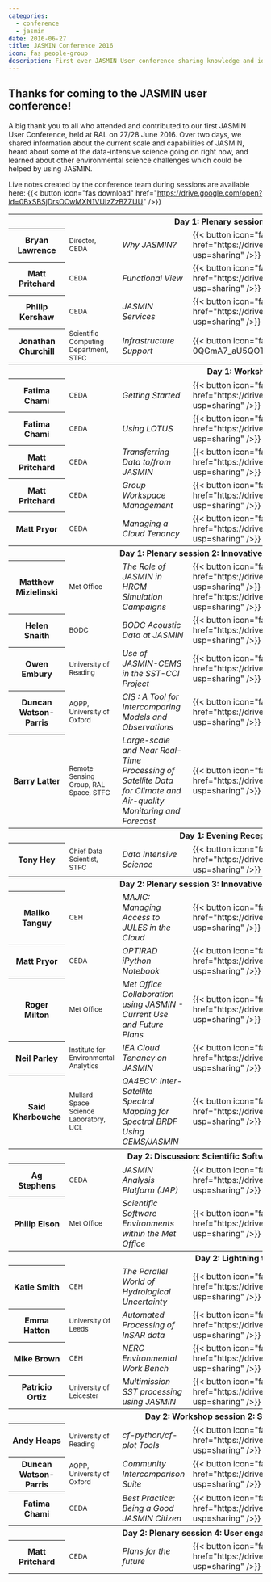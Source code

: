 ```yaml
---
categories:
  - conference
  - jasmin
date: 2016-06-27
title: JASMIN Conference 2016
icon: fas people-group
description: First ever JASMIN User conference sharing knowledge and ideas about JASMIN. 
---
```


<h2>Thanks for coming to the JASMIN user conference!</h2>
<p>A big thank you to all who attended and contributed to our first JASMIN User Conference, held at RAL on 27/28 June 2016. Over two days, we shared information about the current scale and capabilities of JASMIN, heard about some of the data-intensive science going on right now, and learned about other environmental science challenges which could be helped by using JASMIN.</p>
<!-- <p><img height="142" src="/media/uploads/event/jasmin_conf_talk1-300x142.jpg" style="display: block; margin-left: auto; margin-right: auto;" width="300" /></p>
Prof. Tony Hey (STFC Chief Data Scientist) delivers his presentation on Data Intensive Science at the evening reception of the JASMIN User Conference 2016 (Photos: Matt Pritchard, STFC)
<p><img height="228" src="/media/uploads/event/jasmin_conf_talk2-300x228.jpg" style="display: block; margin-left: auto; margin-right: auto;" width="300" /></p> 
Workshop sessions helped new and existing users learn how to get the best out of JASMIN's processing and data transfer capabilities, and how scientific collaborations might go about managing their own computing infrastructures within the JASMIN Cloud. Discussions focussed on how scientific software might be managed by a community for its own and wider benefit, and learned about particular software tools developed around the JASMIN platform which help distil best practice and enable efficient scientific workflows.
-->

Live notes created by the conference team during sessions are available here: {{< button icon="fas download" href="https://drive.google.com/open?id=0BxSBSjDrsOCwMXN1VUIzZzBZZUU" />}}

<table class="table">
<tbody>
<tr class="success">
<th colspan="4">Day 1: Plenary session 1: JASMIN Overview</th>
</tr>
<tr>
<th>Bryan Lawrence</th>
<td><small>Director, CEDA</small></td>
<td><em>Why JASMIN?</em></td>
<td>
{{< button icon="fas download" href="https://drive.google.com/file/d/0ByZlfuGg6bZTN3pnazJFUmt5aXM/view?usp=sharing" />}}
</td>
</tr>
<tr>
<th>Matt Pritchard</th>
<td><small>CEDA</small></td>
<td><em>Functional View</em></td>
<td> {{< button icon="fas download" href="https://drive.google.com/file/d/0BxSBSjDrsOCwaGxoR0ZiWG9CMTg/view?usp=sharing"  />}}</td>
</tr>
<tr>
<th>Philip Kershaw</th>
<td><small>CEDA</small></td>
<td><em>JASMIN Services</em></td>
<td> {{< button icon="fas download" href="https://drive.google.com/file/d/0BxcfUHTVkTU6aldDOEc2THFlak0/view?usp=sharing" />}}</td>
</tr>
<tr>
<th>Jonathan Churchill</th>
<td><small>Scientific Computing Department, STFC</small></td>
<td><em>Infrastructure Support</em></td>
<td> {{< button icon="fas download" href="https://drive.google.com/file/d/0BwP1-0QGmA7_aU5QOTZ3eHBpMzA/view?usp=sharing"  />}}</td>
</tr>
<tr class="success">
<th colspan="4">Day 1: Workshop session 1</th>
</tr>
<tr>
<th>Fatima Chami</th>
<td><small>CEDA</small></td>
<td><em>Getting Started</em></td>
<td>  {{< button icon="fas download" href="https://drive.google.com/file/d/0BxSBSjDrsOCwOUZaNjhlYko0Wms/view?usp=sharing" />}}</td>
</tr>
<tr>
<th>Fatima Chami</th>
<td><small>CEDA</small></td>
<td><em>Using LOTUS</em></td>
<td> {{< button icon="fas download" href="https://drive.google.com/file/d/0BxSBSjDrsOCwZHVsWExiTnBFSUU/view?usp=sharing"  />}}</td>
</tr>
<tr>
<th>Matt Pritchard</th>
<td><small>CEDA</small></td>
<td><em>Transferring Data to/from JASMIN</em></td>
<td> {{< button icon="fas download" href="https://drive.google.com/file/d/0BxSBSjDrsOCwTkZ4YVBaSUNzbGs/view?usp=sharing" />}}</td>

</tr>
<tr>
<th>Matt Pritchard</th>
<td><small>CEDA</small></td>
<td><em>Group Workspace Management</em></td>
<td> {{< button icon="fas download" href="https://drive.google.com/file/d/0BxSBSjDrsOCwdHJWVjZoRU1Hejg/view?usp=sharing" />}}</td>
</tr>
<tr>
<th>Matt Pryor</th>
<td><small>CEDA</small></td>
<td><em>Managing a Cloud Tenancy</em></td>
<td> {{< button icon="fas download" href="https://drive.google.com/file/d/0BxSBSjDrsOCwcWJuOVlOVDNhSjg/view?usp=sharing" />}}</td>
</tr>
<tr class="success">
<th colspan="4">Day 1: Plenary session 2: Innovative Solutions Enabled with JASMIN (1)</th>
</tr>
<tr>
<th>Matthew Mizielinski</th>
<td><small>Met Office</small></td>
<td><em>The Role of JASMIN in HRCM Simulation Campaigns</em></td>
<td> {{< button icon="fas download" href="https://drive.google.com/file/d/0BxSBSjDrsOCwZWdBektDZU12bjA/view?usp=sharing" />}}  {{< button icon="fas download" href="https://drive.google.com/file/d/0BxSBSjDrsOCwX0lzbHgwcHktUWc/view?usp=sharing" />}}</td>
</tr>
<tr>
<th>Helen Snaith</th>
<td><small>BODC</small></td>
<td><em>BODC Acoustic Data at JASMIN</em></td>
<td> {{< button icon="fas download" href="https://drive.google.com/file/d/0BxSBSjDrsOCwMFgzUk5PSE5wWXM/view?usp=sharing" />}}</td>
</tr>
<tr>
<th>Owen Embury</th>
<td><small>University of Reading</small></td>
<td><em>Use of JASMIN-CEMS in the SST-CCI Project</em></td>
<td> {{< button icon="fas download" href="https://drive.google.com/file/d/0BxSBSjDrsOCwQVB6cWdiQkFiaTg/view?usp=sharing" />}}</td>
</tr>
<tr>
<th>Duncan Watson-Parris</th>
<td><small>AOPP, University of Oxford</small></td>
<td><em>CIS : A Tool for Intercomparing Models and Observations</em></td>
<td> {{< button icon="fas download" href="https://drive.google.com/file/d/0BxSBSjDrsOCwdDIxcGRFNmhQNVU/view?usp=sharing" />}}</td>
</tr>
<tr>
<th>Barry Latter</th>
<td><small>Remote Sensing Group, RAL Space, STFC</small></td>
<td><em>Large-scale and Near Real-Time Processing of Satellite Data for Climate and Air-quality Monitoring and Forecast</em></td>
<td> {{< button icon="fas download" href="https://drive.google.com/file/d/0BxSBSjDrsOCwYUdvQ2g1azNESjA/view?usp=sharing" />}}</td>
</tr>
<tr class="success">
<th colspan="4">Day 1: Evening Reception/Poster Session</th>
</tr>
<tr>
<th>Tony Hey</th>
<td><small>Chief Data Scientist, STFC</small></td>
<td><em>Data Intensive Science</em></td>
<td> {{< button icon="fas download" href="https://drive.google.com/file/d/0BxSBSjDrsOCwdXFBdVBRV2RoYmc/view?usp=sharing" />}}</td>
</tr>
<tr class="success">
<th colspan="4">Day 2: Plenary session 3: Innovative Solutions Enabled with JASMIN (2)</th>
</tr>
<tr>
<th>Maliko Tanguy</th>
<td><small>CEH</small></td>
<td><em>MAJIC: Managing Access to JULES in the Cloud</em></td>
<td> {{< button icon="fas download" href="https://drive.google.com/file/d/0BxSBSjDrsOCwS3VDbVFiQmUyMnM/view?usp=sharing" />}}</td>
</tr>
<tr>
<th>Matt Pryor</th>
<td><small>CEDA</small></td>
<td><em>OPTIRAD iPython Notebook</em></td>
<td> {{< button icon="fas download" href="https://drive.google.com/file/d/0BxSBSjDrsOCwNUVtZkx2N2pMOU0/view?usp=sharing" />}}</td>
</tr>
<tr>
<th>Roger Milton</th>
<td><small>Met Office</small></td>
<td><em>Met Office Collaboration using JASMIN - Current Use and Future Plans</em></td>
<td> {{< button icon="fas download" href="https://drive.google.com/file/d/0BxSBSjDrsOCweHhXdmkwU2tRN0k/view?usp=sharing" />}}</td>
</tr>
<tr>
<th>Neil Parley</th>
<td><small>Institute for Environmental Analytics</small></td>
<td><em>IEA Cloud Tenancy on JASMIN</em></td>
<td> {{< button icon="fas download"  href="https://drive.google.com/file/d/0BxSBSjDrsOCwRkstdFRFWXBQV00/view?usp=sharing" />}}</td>
</tr>
<tr>
<th>Said Kharbouche</th>
<td><small>Mullard Space Science Laboratory, UCL</small></td>
<td><em>QA4ECV: Inter-Satellite Spectral Mapping for Spectral BRDF Using CEMS/JASMIN</em></td>
<td> {{< button icon="fas download" href="https://drive.google.com/file/d/0BxSBSjDrsOCwWkp6aXU5Q3Z3ZEk/view?usp=sharing" />}}</td>
</tr>
<tr class="success">
<th colspan="4">Day 2: Discussion: Scientific Software Environments and Packaging</th>
</tr>
<tr>
<th>Ag Stephens</th>
<td><small>CEDA</small></td>
<td><em>JASMIN Analysis Platform (JAP)</em></td>
<td> {{< button icon="fas download" href="https://drive.google.com/file/d/0BxSBSjDrsOCwa1d1S1FQZkJpMXc/view?usp=sharing" />}}</td>
</tr>
<tr>
<th>Philip Elson</th>
<td><small>Met Office</small></td>
<td><em>Scientific Software Environments within the Met Office</em></td>
<td> {{< button icon="fas download" href="https://drive.google.com/file/d/0BxSBSjDrsOCwSmN4THIzQmxJZ2M/view?usp=sharing" />}}</td>
</tr>
<tr class="success">
<th colspan="4">Day 2: Lightning talks: Use Cases</th>
</tr>
<tr>
<th>Katie Smith</th>
<td><small>CEH</small></td>
<td><em>The Parallel World of Hydrological Uncertainty</em></td>
<td> {{< button icon="fas download" href="https://drive.google.com/file/d/0BxSBSjDrsOCweGEwZE9jb3RDT00/view?usp=sharing" />}}</td>
</tr>
<tr>
<th>Emma Hatton</th>
<td><small>University Of Leeds</small></td>
<td><em>Automated Processing of InSAR data</em></td>
<td> {{< button icon="fas download"  href="https://drive.google.com/file/d/0BxSBSjDrsOCwRXFnMHA5Q3Y5Wjg/view?usp=sharing" />}}</td>
</tr>
<tr>
<th>Mike Brown</th>
<td><small>CEH</small></td>
<td><em>NERC Environmental Work Bench</em></td>
<td> {{< button icon="fas download" href="https://drive.google.com/file/d/0BxSBSjDrsOCwN3ZfSDI1bGpMZEU/view?usp=sharing" />}}</td>
</tr>
<tr>
<th>Patricio Ortiz</th>
<td><small>University of Leicester</small></td>
<td><em>Multimission SST processing using JASMIN</em></td>
<td> {{< button icon="fas download" href="https://drive.google.com/file/d/0BxSBSjDrsOCwSHpXandXNTlmdTg/view?usp=sharing" />}}</td>
</tr>
<tr class="success">
<th colspan="4">Day 2: Workshop session 2: Scientific Analysis on JASMIN</th>
</tr>
<tr>
<th>Andy Heaps</th>
<td><small>University of Reading</small></td>
<td><em>cf-python/cf-plot Tools</em></td>
<td> {{< button icon="fas download" href="https://drive.google.com/file/d/0BxSBSjDrsOCwMmdfbTZmN0dYTHc/view?usp=sharing" />}}</td>
</tr>
<tr>
<th>Duncan Watson-Parris</th>
<td><small>AOPP, University of Oxford</small></td>
<td><em>Community Intercomparison Suite</em></td>
<td>{{< button icon="fas download" href="https://drive.google.com/file/d/0BxSBSjDrsOCwNFVTUURLelFXZTg/view?usp=sharing" />}}</td>
</tr>
<tr>
<th>Fatima Chami</th>
<td><small>CEDA</small></td>
<td><em>Best Practice: Being a Good JASMIN Citizen</em></td>
<td> {{< button icon="fas download" href="https://drive.google.com/file/d/0BxSBSjDrsOCwOEUxeUdhLXpEa0U/view?usp=sharing" />}}</td>
</tr>
<tr class="success">
<th colspan="4">Day 2: Plenary session 4: User engagement plans and JASMIN futures</th>
</tr>
<tr>
<th>Matt Pritchard</th>
<td><small>CEDA</small></td>
<td><em>Plans for the future</em></td>
<td>{{< button icon="fas download" href="https://drive.google.com/file/d/0BxSBSjDrsOCwUnFvWDExaGNERm8/view?usp=sharing" />}}</td>
</tr>
</table>
</div>
